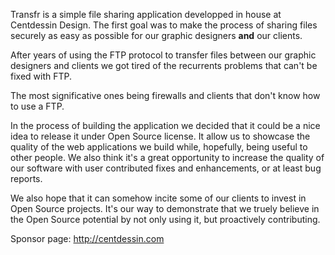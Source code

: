Transfr is a simple file sharing application developped in house at
Centdessin Design. The first goal was to make the process of sharing
files securely as easy as possible for our graphic designers **and** our clients.

After years of using the FTP protocol to transfer files between our graphic
designers and clients we got tired of the recurrents problems that can't be fixed with FTP.

The most significative ones being firewalls and clients that don't know how to use a FTP.

In the process of building the application we decided that it could be
a nice idea to release it under Open Source license. It allow us to showcase
the quality of the web applications we build while, hopefully, being useful
to other people. We also think it's a great opportunity to increase the
quality of our software with user contributed fixes and enhancements,
or at least bug reports.

We also hope that it can somehow incite some of our clients to invest
in Open Source projects. It's our way to demonstrate that we truely
believe in the Open Source potential by not only using it, but
proactively contributing.

Sponsor page: http://centdessin.com